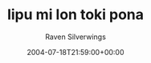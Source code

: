 ---
title: 'lipu mi lon toki pona'
posts: 4
hash: 't244'
author: 'Raven Silverwings'
date: 2004-07-18T21:59:00+00:00
sources:
  - http://forums.tokipona.org/viewtopic.php%3Ft=244.html
---
